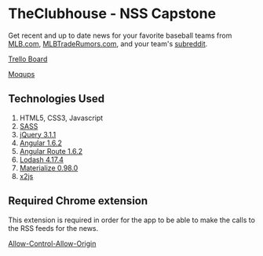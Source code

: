 # TheClubhouse - NSS Capstone

Get recent and up to date news for your favorite baseball teams from [MLB.com](http://mlb.com), [MLBTradeRumors.com](https:///mlbtraderumors.com), and your team's [subreddit](https://reddit.com).

[Trello Board](https://trello.com/b/f5VIjCdG/the-clubhouse)

[Moqups](https://app.moqups.com/jaredshane/87VRLDztHu/edit/page/a8f1068fa)

## Technologies Used

1. HTML5, CSS3, Javascript
2. [SASS](http://sass-lang.com/)
3. [jQuery 3.1.1](https://jquery.com/)
4. [Angular 1.6.2](https://angularjs.org/)
5. [Angular Route 1.6.2](https://docs.angularjs.org/api/ngRoute)
6. [Lodash 4.17.4](https://lodash.com/)
7. [Materialize 0.98.0](http://materializecss.com/)
8. [x2js](https://github.com/abdmob/x2js)


## Required Chrome extension

This extension is required in order for the app to be able to make the calls to the RSS feeds for the news.

[Allow-Control-Allow-Origin](https://chrome.google.com/webstore/detail/allow-control-allow-origi/nlfbmbojpeacfghkpbjhddihlkkiljbi?hl=en)
